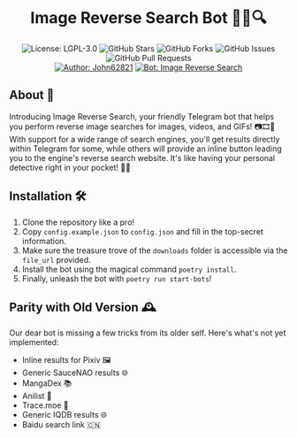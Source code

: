 <!-- markdownlint-disable MD033 -->
<!-- markdownlint-disable MD013 -->
<h1 align="center">Image Reverse Search Bot 🕵️‍♂️🔍</h1>
<p align="center">
  <img src="https://img.shields.io/badge/License-LGPLv3-blue.svg" alt="License: LGPL-3.0">
  <img src="https://img.shields.io/github/stars/john62821/Image-Reverse-Search-TelegramBot?style=social" alt="GitHub Stars">
  <img src="https://img.shields.io/github/forks/john62821/Image-Reverse-Search-TelegramBot?style=social" alt="GitHub Forks">
  <img src="https://img.shields.io/github/issues/john62821/Image-Reverse-Search-TelegramBot" alt="GitHub Issues">
  <img src="https://img.shields.io/github/issues-pr/john62821/Image-Reverse-Search-TelegramBot" alt="GitHub Pull Requests">
  <br>
  <a href="https://github.com/john62821"><img src="https://img.shields.io/badge/Author-John62821-1f425f.svg" alt="Author: John62821"></a>
  <a href="https://t.me/reverse_image_search_bot"><img src="https://img.shields.io/badge/Bot-Image%20Reverse%20Search-4250b6" alt="Bot: Image Reverse Search"></a>
</p>
<!-- markdownlint-enable MD013-->

## About 🌟

Introducing Image Reverse Search, your friendly Telegram bot that helps you
perform reverse image searches for images, videos, and GIFs! 📷🎞️🎉 With support
for a wide range of search engines, you'll get results directly within Telegram
for some, while others will provide an inline button leading you to the engine's
reverse search website. It's like having your personal detective right in your
pocket! 🕵️‍♂️

## Installation 🛠️

1. Clone the repository like a pro!
2. Copy `config.example.json` to `config.json` and fill in the top-secret
   information.
3. Make sure the treasure trove of the `downloads` folder is accessible via the
   `file_url` provided.
4. Install the bot using the magical command `poetry install`.
5. Finally, unleash the bot with `poetry run start-bots`!

## Parity with Old Version 🕰️

Our dear bot is missing a few tricks from its older self. Here's what's not yet
implemented:

- Inline results for Pixiv 🖼️
- Generic SauceNAO results 🌐
- MangaDex 📚
- Anilist 📝
- Trace.moe 🎥
- Generic IQDB results 🌐
- Baidu search link 🇨🇳

